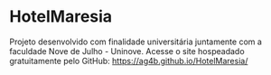 # HotelMaresia
Projeto desenvolvido com finalidade universitária juntamente com a faculdade Nove de Julho - Uninove.
Acesse o site hospeadado gratuitamente pelo GitHub: https://ag4b.github.io/HotelMaresia/
